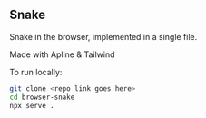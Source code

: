 ## Snake
Snake in the browser, implemented in a single file.

Made with Apline & Tailwind

To run locally:
```bash
git clone <repo link goes here>
cd browser-snake
npx serve .
```
